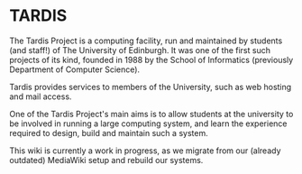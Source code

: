 # TARDIS

The Tardis Project is a computing facility, run and maintained by students (and staff!) of The University of Edinburgh. It was one of the first such projects of its kind, founded in 1988 by the School of Informatics (previously Department of Computer Science).

Tardis provides services to members of the University, such as web hosting and mail access. 

One of the Tardis Project's main aims is to allow students at the university to be involved in running a large computing system, and learn the experience required to design, build and maintain such a system. 

This wiki is currently a work in progress, as we migrate from our (already outdated) MediaWiki setup and rebuild our systems.